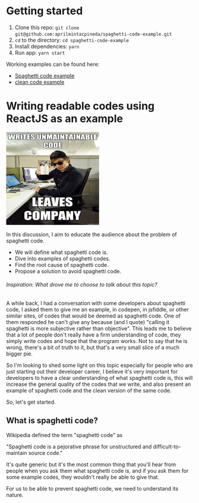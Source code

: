 # Getting started

1. Clone this repo: `git clone git@github.com:aprilmintacpineda/spaghetti-code-example.git`
2. `cd` to the directory: `cd spaghetti-code-example`
3. Install dependencies: `yarn`
4. Run app: `yarn start`

Working examples can be found here:

- [Spaghetti code example](https://github.com/aprilmintacpineda/spaghetti-code-example/tree/spaghetti-code)
- [clean code example](https://github.com/aprilmintacpineda/spaghetti-code-example/tree/clean-code)

# Writing readable codes using ReactJS as an example

<img src="assets/leaves-company.jpg" width="250" height="250">

In this discussion, I aim to educate the audience about the problem of spaghetti code.

- We will define what spaghetti code is.
- Dive into examples of spaghetti codes.
- Find the root cause of spaghetti code.
- Propose a solution to avoid spaghetti code.

######  Inspiration: What drove me to choose to talk about this topic?

A while back, I had a conversation with some developers about spaghetti code, I asked them to give me an example, in codepen, in jsfiddle, or other similar sites, of codes that would be deemed as spaghetti code. One of them responded he can't give any because (and I quote) "calling it spaghetti is more subjective rather than objective". This leads me to believe that a lot of people don't really have a firm understanding of code, they simply write codes and hope that the program works. Not to say that he is wrong, there's a bit of truth to it, but that's a very small slice of a much bigger pie.

So I'm looking to shed some light on this topic especially for people who are just starting out their developer career, I believe it's very important for developers to have a clear understanding of what spaghetti code is, this will increase the general quality of the codes that we write, and also present an example of spaghetti code and the clean version of the same code.

So, let's get started.

## What is spaghetti code?

Wikipedia defined the term "spaghetti code" as

"Spaghetti code is a pejorative phrase for unstructured and difficult-to-maintain source code."

It's quite generic but it's the most common thing that you'll hear from people when you ask them what spaghetti code is, and if you ask them for some example codes, they wouldn't really be able to give that.

For us to be able to prevent spaghetti code, we need to understand its nature.